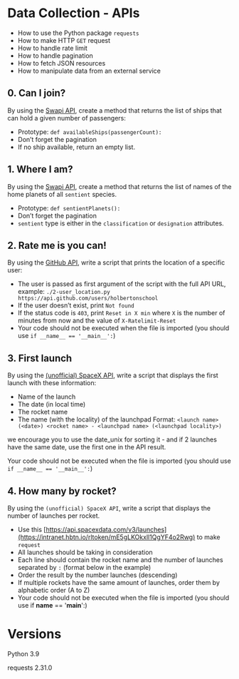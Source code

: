 # Data Collection - APIs
- How to use the Python package ``requests``
- How to make HTTP ``GET`` request
- How to handle rate limit
- How to handle pagination
- How to fetch JSON resources
- How to manipulate data from an external service

## 0. Can I join?
By using the [Swapi API](https://swapi-api.hbtn.io/), create a method that returns the list of ships that can hold a given number of passengers:

- Prototype: ``def availableShips(passengerCount):``
- Don’t forget the pagination
- If no ship available, return an empty list.

## 1. Where I am?
By using the [Swapi API](https://swapi-api.hbtn.io/), create a method that returns the list of names of the home planets of all ``sentient`` species.

- Prototype: ``def sentientPlanets():``
- Don’t forget the pagination
- ``sentient`` type is either in the ``classification`` or ``designation`` attributes.

## 2. Rate me is you can!
By using the [GitHub API](https://intranet.hbtn.io/rltoken/xdgGEjSlP0LhW9VUYrbZwQ), write a script that prints the location of a specific user:

- The user is passed as first argument of the script with the full API URL, example: ``./2-user_location.py https://api.github.com/users/holbertonschool``
- If the user doesn’t exist, print ``Not found``
- If the status code is ``403``, print ``Reset in X min`` where ``X`` is the number of minutes from now and the value of ``X-Ratelimit-Reset``
- Your code should not be executed when the file is imported (you should use ``if __name__ == '__main__':``)

## 3. First launch
By using the [(unofficial) SpaceX API](https://intranet.hbtn.io/rltoken/9ZUsU3hvyeVYwax_R2XTKA), write a script that displays the first launch with these information:

- Name of the launch
- The date (in local time)
- The rocket name
- The name (with the locality) of the launchpad
Format: ``<launch name> (<date>) <rocket name> - <launchpad name> (<launchpad locality>)``

we encourage you to use the date_unix for sorting it - and if 2 launches have the same date, use the first one in the API result.

Your code should not be executed when the file is imported (you should use ``if __name__ == '__main__':``)

## 4. How many by rocket?
By using the ``(unofficial) SpaceX API``, write a script that displays the number of launches per rocket.

- Use this [https://api.spacexdata.com/v3/launches](https://intranet.hbtn.io/rltoken/mE5gLKOkxll1QgYF4o2Rwg) to make ``request``
- All launches should be taking in consideration
- Each line should contain the rocket name and the number of launches separated by ``:`` (format below in the example)
- Order the result by the number launches (descending)
- If multiple rockets have the same amount of launches, order them by alphabetic order (A to Z)
- Your code should not be executed when the file is imported (you should use if __name__ == '__main__':)

# Versions
Python 3.9

requests 2.31.0
